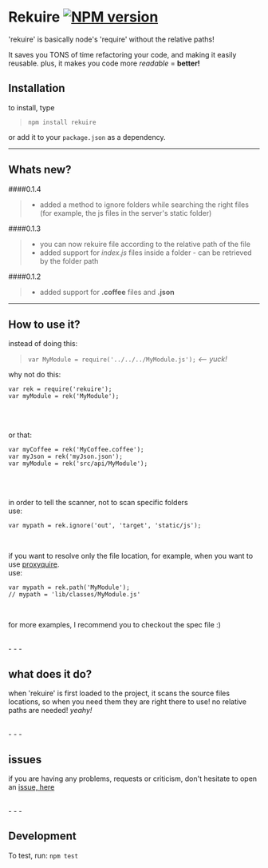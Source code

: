 Rekuire [![NPM version](https://badge.fury.io/js/rekuire.png)](http://badge.fury.io/js/rekuire)
=========
'rekuire' is basically node's 'require' without the relative paths!

It saves you TONS of time refactoring your code, and making it easily reusable.
plus, it makes you code more *readable* = **better!**

Installation
-------------
to install, type
> ```npm install rekuire```

or add it to your ```package.json``` as a dependency.
<br/>
- - - 
Whats new?
----------
####0.1.4
> * added a method to ignore folders while searching the right files (for example, the js files in the server's static folder)

####0.1.3
> * you can now rekuire file according to the relative path of the file
> * added support for *index.js* files inside a folder - can be retrieved by the folder path

####0.1.2
> * added support for **.coffee** files and **.json**

- - - 

How to use it?
-----------------
instead of doing this: <br/>
> ```var MyModule = require('../../../MyModule.js');``` *<-- yuck!*

why not do this:<br/>
```
var rek = require('rekuire');
var myModule = rek('MyModule');
```
<br/><br/>

or that:<br/>
```
var myCoffee = rek('MyCoffee.coffee');
var myJson = rek('myJson.json');
var myModule = rek('src/api/MyModule');
```
<br/>

<br/>


in order to tell the scanner, not to scan specific folders<br/>
use: <br/>
```
var mypath = rek.ignore('out', 'target', 'static/js');
```

<br/>


if you want to resolve only the file location, for example, when you want to use [proxyquire][proxyquire].<br/>
use: <br/>
```
var mypath = rek.path('MyModule');
// mypath = 'lib/classes/MyModule.js' 
```

<br/>

for more examples, I recommend you to checkout the spec file :)

<br/>
- - - 
<br/> 

what does it do?
----------------
when 'rekuire' is first loaded to the project, it scans the source files locations,
so when you need them they are right there to use!
no relative paths are needed! *yeahy!*

<br/>
- - - 
<br/>

issues
-------
if you are having any problems, requests or criticism, don't hesitate to open an [issue, here][issue]

<br/>
- - - 
<br/> 



Development
-------------
To test, run: ```npm test```


[proxyquire]:https://github.com/thlorenz/proxyquire
[issue]:https://github.com/nadav-dav/rekuire/issues
